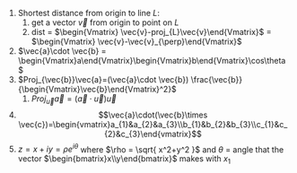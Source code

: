 1. Shortest distance from origin to line $L$:
	1. get a vector $\vec{v}$ from origin to point on $L$
	2. dist = $\begin{Vmatrix} \vec{v}-proj_{L}\vec{v}\end{Vmatrix}$ = $\begin{Vmatrix} \vec{v}-\vec{v}_{\perp}\end{Vmatrix}$ 
2. $\vec{a}\cdot \vec{b} = \begin{Vmatrix}a\end{Vmatrix}\begin{Vmatrix}b\end{Vmatrix}\cos\theta$
3. $Proj_{\vec{b}}\vec{a}=(\vec{a}\cdot \vec{b}) \frac{\vec{b}}{\begin{Vmatrix}\vec{b}\end{Vmatrix}^2}$
	1. $Proj_{\vec{u}}\vec{a}=(\vec{a}\cdot \vec{u})\vec{u}$
4. $$\vec{a}\cdot(\vec{b}\times \vec{c})=\begin{vmatrix}a_{1}&a_{2}&a_{3}\\b_{1}&b_{2}&b_{3}\\c_{1}&c_{2}&c_{3}\end{vmatrix}$$
5. $z = x+iy = \rho e^{i\theta}$ where $\rho = \sqrt{ x^2+y^2 }$ and $\theta$ = angle that the vector $\begin{bmatrix}x\\y\end{bmatrix}$ makes with $x_{1}$
